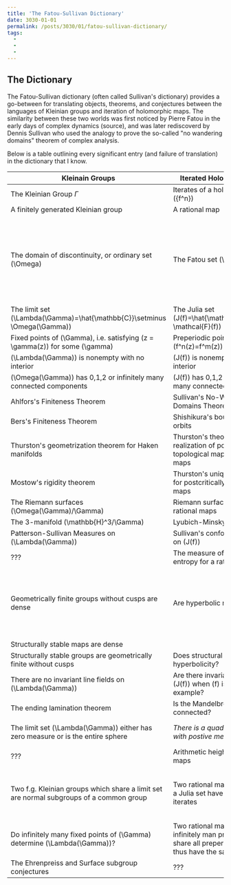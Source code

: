 ```yaml
---
title: 'The Fatou-Sullivan Dictionary'
date: 3030-01-01
permalink: /posts/3030/01/fatou-sullivan-dictionary/
tags:
  - 
  - 
  - 
---
```

## The Dictionary

The Fatou-Sullivan dictionary (often called Sullivan's dictionary) provides a go-between for translating objects, theorems, and conjectures between the languages of Kleinian groups and iteration of holomorphic maps. The similarity between these two worlds was first noticed by Pierre Fatou in the early days of complex dynamics (source), and was later rediscoverd by Dennis Sullivan who used the analogy to prove the so-called "no wandering domains" theorem of complex analysis.

Below is a table outlining every significant entry (and failure of translation) in the dictionary that I know.

Kleinain Groups | Iterated Holomorphic Maps | Notes
--- | --- | ---
The Kleinian Group $\Gamma$ | Iterates of a holomorphic map \(\{f^n\}\) |
A finitely generated Kleinian group | A rational map |
The domain of discontinuity, or ordinary set \(\Omega\) | The Fatou set \(\mathcal F(f)\) | Both of these can be defined as the set of points in which \(\Gamma\) or \(\{f^n\}\) forms a normal family on a neighborhood.
The limit set \(\Lambda(\Gamma)=\hat{\mathbb{C}}\setminus \Omega(\Gamma)\) | The Julia set \(J(f)=\hat{\mathbb{C}}\setminus \mathcal{F}(f)\) |
Fixed points of \(\Gamma\), i.e. satisfying \(z = \gamma(z)\) for some \(\gamma\)| Preperiodic points, i.e. satisfying \(f^n(z)=f^m(z)\) for some \(m,n\) |
\(\Lambda(\Gamma)\) is nonempty with no interior | \(J(f)\) is nonempty with no interior |
\(\Omega(\Gamma)\) has 0,1,2 or infinitely many connected components | \(J(f)\) has 0,1,2 or infinitely many connected components |
Ahlfors's Finiteness Theorem | Sullivan's No-Wandering-Domains Theorem |
Bers's Finiteness Theorem | Shishikura's bound on periodic orbits |
Thurston's geometrization theorem for Haken manifolds | Thurston's theorem on the realization of postcritically finite topological maps as rational maps |
Mostow's rigidity theorem | Thurston's uniqueness theorem for postcritically finite rational maps |
The Riemann surfaces \(\Omega(\Gamma)/\Gamma\) | Riemann surface laminations for rational maps |
The 3-manifold \(\mathbb{H}^3/\Gamma\) | Lyubich-Minsky laminations |
Patterson-Sullivan Measures on \(\Lambda(\Gamma)\) | Sullivan's conformal measures on \(J(f)\) |
??? | The measure of maximal entropy for a rational map |
Geometrically finite groups without cusps are dense | Are hyperbolic maps dense? | The conjecture here is perhaps the largest open problem in complex dynamics
| Structurally stable maps are dense |
Structurally stable groups are geometrically finite without cusps | Does structural stabiliy imply hyperbolicity? |
There are no invariant line fields on \(\Lambda(\Gamma)\) | Are there invariant line fields on \(J(f)\) when \(f\) is not a Lattes example? |
The ending lamination theorem | Is the Mandelbrot set locally connected? | 
The limit set \(\Lambda(\Gamma)\) either has zero measure or is the entire sphere | *There is a quadratic polynomial with postive measure Julia set* | This of course is a break in the dictionary
??? | Arithmetic heights for rational maps |
Two f.g. Kleinian groups which share a limit set are normal subgroups of a common group | Two rational maps which share a Julia set have commuting iterates | These statements are not quite precise and need to make exceptions.
Do infinitely many fixed points of \(\Gamma\) determine \(\Lambda(\Gamma)\)? | Two rational maps which share infinitely man preperiodic points share all preperidoic points (and thus have the same Julia sets) |
The Ehrenpreiss and Surface subgroup conjectures | ??? |